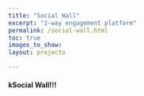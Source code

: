 ```yaml
---
title: "Social Wall"
excerpt: "2-way engagement platform"
permalink: /social-wall.html
toc: true
images_to_show:
layout: projecto

---
```

#### kSocial Wall!!!